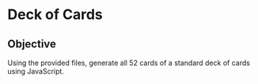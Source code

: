 # Deck of Cards

## Objective
Using the provided files, generate all 52 cards of a standard deck of cards using JavaScript.

